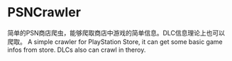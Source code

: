 # PSNCrawler
简单的PSN商店爬虫，能够爬取商店中游戏的简单信息。DLC信息理论上也可以爬取。
A simple crawler for PlayStation Store, it can get some basic game infos from store. DLCs also can crawl in theroy.
